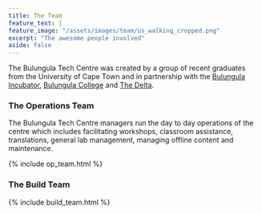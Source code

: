 ```yaml
---
title: The Team
feature_text: |
feature_image: "/assets/images/team/us_walking_cropped.png"
excerpt: "The awesome people involved"
aside: false
---
```


The Bulungula Tech Centre was created by a group of recent graduates from the University of Cape Town and in partnership with the [Bulungula Incubator](http://www.bulungulaincubator.org), [Bulungula College](http://www.bulungulacollege.org) and [The Delta](http://www.thedelta.io). 


### The Operations Team

The Bulungula Tech Centre managers run the day to day operations of the centre which includes facilitating workshops, classroom assistance, translations, general lab management, managing offline content and maintenance. 

{% include op_team.html %}

### The Build Team

{% include build_team.html %}